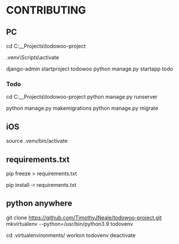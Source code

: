 # CONTRIBUTING

## PC
cd C:\__Projects\todowoo-project

.venv\Scripts\activate

django-admin startproject todowoo
python manage.py startapp todo

### Todo
cd C:\__Projects\todowoo-project
python manage.py runserver

python manage.py makemigrations
python manage.py migrate

 ## iOS
source .venv/bin/activate  

## requirements.txt
pip freeze > requirements.txt

pip install -r requirements.txt

## python anywhere
git clone https://github.com/TimothyJNeale/todowoo-project.git 
mkvirtualenv --python=/usr/bin/python3.9 todovenv

cd .virtualenvironments/
workon todovenv
deactivate
